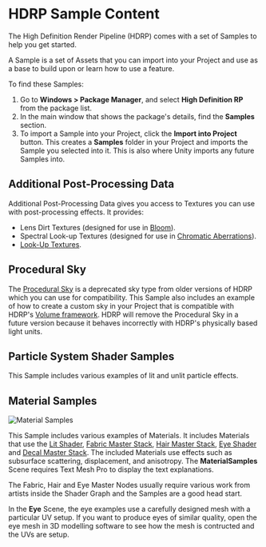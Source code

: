 # HDRP Sample Content

The High Definition Render Pipeline (HDRP) comes with a set of Samples to help you get started.

A Sample is a set of Assets that you can import into your Project and use as a base to build upon or learn how to use a feature.

To find these Samples:

1. Go to **Windows > Package Manager**, and select **High Definition RP** from the package list.
2. In the main window that shows the package's details, find the **Samples** section.
3. To import a Sample into your Project, click the **Import into Project** button. This creates a **Samples** folder in your Project and imports the Sample you selected into it. This is also where Unity imports any future Samples into.

## Additional Post-Processing Data

Additional Post-Processing Data gives you access to Textures you can use with post-processing effects. It provides:

- Lens Dirt Textures (designed for use in [Bloom](Post-Processing-Bloom.md)).
- Spectral Look-up Textures (designed for use in [Chromatic Aberrations](Post-Processing-Chromatic-Aberration.md)).
- [Look-Up Textures](Authoring-LUTs.md).

## Procedural Sky

The [Procedural Sky](Override-Procedural-Sky.md) is a deprecated sky type from older versions of HDRP which you can use for compatibility. This Sample also includes an example of how to create a custom sky in your Project that is compatible with HDRP's [Volume framework](Volumes.md). HDRP will remove the Procedural Sky in a future version because it behaves incorrectly with HDRP's physically based light units.

## Particle System Shader Samples

This Sample includes various examples of lit and unlit particle effects.

## Material Samples

![Material Samples](Images/MaterialSamples.png)

This Sample includes various examples of Materials. It includes Materials that use the [Lit Shader](Lit-Shader.md), [Fabric Master Stack](master-stack-fabric.md), [Hair Master Stack](master-stack-hair.md), [Eye Shader](eye-shader.md) and [Decal Master Stack](master-stack-decal.md). The included Materials use effects such as subsurface scattering, displacement, and anisotropy. The **MaterialSamples** Scene requires Text Mesh Pro to display the text explanations.

The Fabric, Hair and Eye Master Nodes usually require various work from artists inside the Shader Graph and the Samples are a good head start.

In the **Eye** Scene, the eye examples use a carefully designed mesh with a particular UV setup. If you want to produce eyes of similar quality, open the eye mesh in 3D modelling software to see how the mesh is contructed and the UVs are setup.
